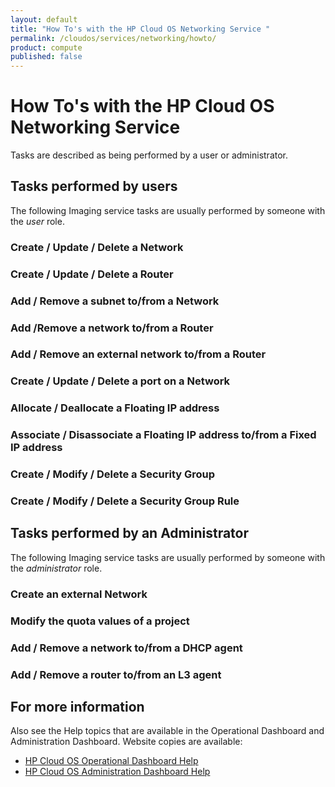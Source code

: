 ```yaml
---
layout: default
title: "How To's with the HP Cloud OS Networking Service "
permalink: /cloudos/services/networking/howto/
product: compute
published: false
---
```

<!--PUBLISHED-->
# How To's with the HP Cloud OS Networking Service #

<!-- Taken from http://wiki.hpcloud.net/display/core/Core+Edition+Use+cases#CoreEditionUsecases-OverCloud -->

Tasks are described as being performed by a user or administrator.

## Tasks performed by users ##

The following Imaging service tasks are usually performed by someone with the *user* role.

### Create  / Update / Delete a Network
### Create / Update / Delete a Router
### Add / Remove a subnet to/from a Network
### Add /Remove a network to/from a Router
### Add / Remove an external network to/from a Router
### Create / Update / Delete a port on a Network
### Allocate / Deallocate a Floating IP address
### Associate / Disassociate a Floating IP address to/from a Fixed IP address
### Create / Modify / Delete a Security Group
### Create / Modify / Delete a Security Group Rule
    
## Tasks performed by an Administrator ##

The following Imaging service tasks are usually performed by someone with the *administrator* role.

### Create an external Network
### Modify the quota values of a project
### Add / Remove a network to/from a DHCP agent
### Add / Remove a router to/from an L3 agent
	
## For more information ##

Also see the Help topics that are available in the Operational Dashboard and Administration Dashboard.  Website copies are available:

* [HP Cloud OS Operational Dashboard Help](/cloudos/manage/operational-dashboard/)
* [HP Cloud OS Administration Dashboard Help](/cloudos/manage/administration-dashboard/)
